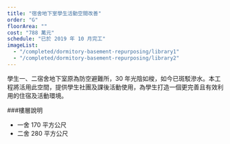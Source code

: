 ```yaml
---
title: "宿舍地下室學生活動空間改善"
order: "G"
floorArea: ""
cost: "788 萬元"
schedule: "已於 2019 年 10 月完工"
imageList:
  - "/completed/dormitory-basement-repurposing/library1"
  - "/completed/dormitory-basement-repurposing/library2"
---
```


<div class="description">
  <p>學生一、二宿舍地下室原為防空避難所，30 年光陰如梭，如今已斑駁滲水。本工程將活用此空間，提供學生社團及課後活動使用，為學生打造一個更完善且有效利用的住宿及活動環境。</p>
</div>

###樓層說明
- 一舍 170 平方公尺
- 二舍 280 平方公尺

